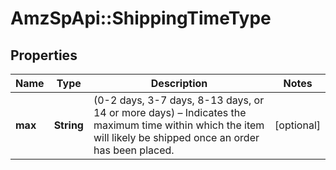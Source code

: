 # AmzSpApi::ShippingTimeType

## Properties
Name | Type | Description | Notes
------------ | ------------- | ------------- | -------------
**max** | **String** | (0-2 days, 3-7 days, 8-13 days, or 14 or more days) – Indicates the maximum time within which the item will likely be shipped once an order has been placed. | [optional] 

